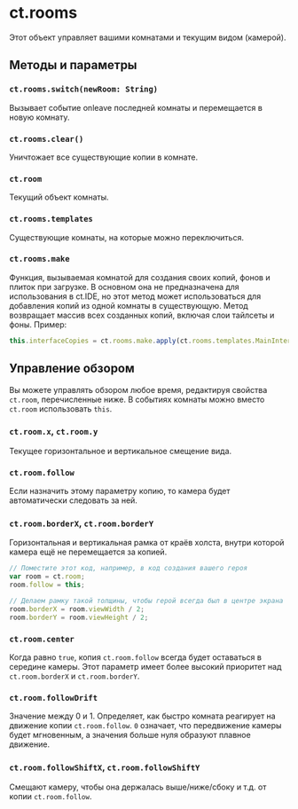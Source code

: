 # ct.rooms

Этот объект управляет вашими комнатами и текущим видом (камерой).

## Методы и параметры

### `ct.rooms.switch(newRoom: String)`

Вызывает событие onleave последней комнаты и перемещается в новую комнату.

### `ct.rooms.clear()`

Уничтожает все существующие копии в комнате.

### `ct.room`

Текущий объект комнаты.

### `ct.rooms.templates`

Существующие комнаты, на которые можно переключиться.

### `ct.rooms.make`

Функция, вызываемая комнатой для создания своих копий, фонов и плиток при загрузке. В основном она не предназначена для использования в ct.IDE, но этот метод может использоваться для добавления копий из одной комнаты в существующую. Метод возвращает массив всех созданных копий, включая слои тайлсеты и фоны. Пример:

```js
this.interfaceCopies = ct.rooms.make.apply(ct.rooms.templates.MainInterface);
```

## Управление обзором

Вы можете управлять обзором любое время, редактируя свойства `ct.room`, перечисленные ниже. В событиях комнаты можно вместо `ct.room` использовать `this`.

### `ct.room.x`, `ct.room.y`

Текущее горизонтальное и вертикальное смещение вида.

### `ct.room.follow`

Если назначить этому параметру копию, то камера будет автоматически следовать за ней.

### `ct.room.borderX`, `ct.room.borderY`

Горизонтальная и вертикальная рамка от краёв холста, внутри которой камера ещё не перемещается за копией.

```js Пример: следование за копией
// Поместите этот код, например, в код создания вашего героя
var room = ct.room;
room.follow = this;

// Делаем рамку такой толщины, чтобы герой всегда был в центре экрана
room.borderX = room.viewWidth / 2;
room.borderY = room.viewHeight / 2;
```

### `ct.room.center`

Когда равно `true`, копия `ct.room.follow` всегда будет оставаться в середине камеры. Этот параметр имеет более высокий приоритет над `ct.room.borderX` и `ct.room.borderY`.

### `ct.room.followDrift`

Значение между 0 и 1. Определяет, как быстро комната реагирует на движение копии `ct.room.follow`. `0` означает, что передвижение камеры будет мгновенным, а значения больше нуля образуют плавное движение.

### `ct.room.followShiftX`, `ct.room.followShiftY`

Смещают камеру, чтобы она держалась выше/ниже/сбоку и т.д. от копии `ct.room.follow`.